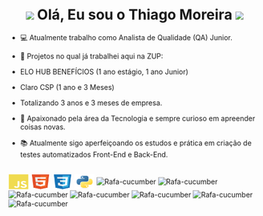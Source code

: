 <!--
**thiagomoreirazup/thiagomoreirazup** is a ✨ _special_ ✨ repository because its `README.md` (this file) appears on your GitHub profile.

Here are some ideas to get you started:
### Hi there 👋
- 🔭 I’m currently working on ...
- 🌱 I’m currently learning ...
- 👯 I’m looking to collaborate on ...
- 🤔 I’m looking for help with ...
- 💬 Ask me about ...
- 📫 How to reach me: ...
- 😄 Pronouns: ...
- ⚡ Fun fact: ...
-->


<h1 align="center">
<img src="https://media.giphy.com/media/hvRJCLFzcasrR4ia7z/giphy.gif" width="28">
  Olá, Eu sou o Thiago Moreira  <img src="https://media.giphy.com/media/12oufCB0MyZ1Go/giphy.gif">
  </h1>

- 💻 Atualmente trabalho como Analista de Qualidade (QA) Junior.
- 💼 Projetos no qual já trabalhei aqui na ZUP:

- ELO HUB BENEFÍCIOS (1 ano estágio, 1 ano Junior)

- Claro CSP (1 ano e 3 Meses)

- Totalizando 3 anos e 3 meses de empresa.
- 🚀 Apaixonado pela área da Tecnologia e sempre curioso em apreender coisas novas.
- 📚 Atualmente sigo aperfeiçoando os estudos e prática em criação de testes automatizados Front-End e Back-End.
<!--- 📫 Contate-me no email: thiago.moreiras@hotmail.com-->
<!--https://media.giphy.com/media/128Ygie2wLdH5m/giphy.gif-->
<!--<img align="left"  width="47%"  src="https://github-readme-stats.vercel.app/api?username=Thiago142&show_icons=true&theme=radical">

<img align="left" width="47%" src="https://github-readme-stats.vercel.app/api/top-langs/?username=Thiago142&layout=compact">
-->

<!-- essoal que veio atrás do **Github Stats:** a API provavelmente saiu do ar nesse período,
mas você pode adicionar a sua própria, seguindo esse [tutorial](https://github.com/anuraghazra/github-readme-stats/blob/master/readme.md#deploy-on-your-own-vercel-instance)
-->

  <div style="display: inline_block"><br>
  <img align="center" alt="Rafa-Js" height="30" width="40" src="https://raw.githubusercontent.com/devicons/devicon/master/icons/javascript/javascript-plain.svg"> 
  <img align="center" alt="Rafa-HTML" height="30" width="40" src="https://raw.githubusercontent.com/devicons/devicon/master/icons/html5/html5-original.svg">
  <img align="center" alt="Rafa-CSS" height="30" width="40" src="https://raw.githubusercontent.com/devicons/devicon/master/icons/css3/css3-original.svg">
  <img align="center" alt="Rafa-Python" height="30" width="40" src="https://raw.githubusercontent.com/devicons/devicon/master/icons/python/python-original.svg">
  <img align="center" alt="Rafa-cucumber" height="70" width="70" src="https://cdn.jsdelivr.net/gh/devicons/devicon/icons/cucumber/cucumber-plain-wordmark.svg">
  <img align="center" alt="Rafa-cucumber" height="45" width="45" src="https://cdn.jsdelivr.net/gh/devicons/devicon/icons/postgresql/postgresql-original-wordmark.svg" />
  <img align="center" alt="Rafa-cucumber" height="45" width="45" src="https://cdn.jsdelivr.net/gh/devicons/devicon/icons/selenium/selenium-original.svg" >
  <img align="center" alt="Rafa-cucumber" height="45" width="45" src="https://cdn.jsdelivr.net/gh/devicons/devicon/icons/haskell/haskell-original.svg" >   
  <img align="center" alt="Rafa-cucumber" height="45" width="45" src="https://cdn.jsdelivr.net/gh/devicons/devicon/icons/kubernetes/kubernetes-plain-wordmark.svg" >
  <img align="center" alt="Rafa-cucumber" height="45" width="45" src="https://cdn.jsdelivr.net/gh/devicons/devicon/icons/npm/npm-original-wordmark.svg"> 
  <img align="center" alt="Rafa-cucumber" height="45" width="45" src="https://cdn.jsdelivr.net/gh/devicons/devicon/icons/php/php-original.svg" >      
       
                               
<!--           
 </div>
  
  ##
 
<div> 
 <!-- <a href="https://www.youtube.com/channel/UC_-uuuZbY0AAt9CViNzvc-Q" target="_blank"><img src="https://img.shields.io/badge/YouTube-FF0000?style=for-the-badge&logo=youtube&logoColor=white" target="_blank"></a>
  <a href="https://instagram.com/rafaballerini" target="_blank"><img src="https://img.shields.io/badge/-Instagram-%23E4405F?style=for-the-badge&logo=instagram&logoColor=white" target="_blank"></a>
 	<a href="https://www.twitch.tv/rafaballerinii" target="_blank"><img src="https://img.shields.io/badge/Twitch-9146FF?style=for-the-badge&logo=twitch&logoColor=white" target="_blank"></a>
  <a href="https://discord.gg/wagxzStdcR" target="_blank"><img src="https://img.shields.io/badge/Discord-7289DA?style=for-the-badge&logo=discord&logoColor=white" target="_blank"></a> 
  <a href = "mailto:contatorafaballerini@gmail.com"><img src="https://img.shields.io/badge/-Gmail-%23333?style=for-the-badge&logo=gmail&logoColor=white" target="_blank"></a>
  -->
 <!-- <a href="https://www.linkedin.com/in/thiago-ant%C3%B4nio-moreira-04a0b5160" target="_blank"><img src="https://img.shields.io/badge/-LinkedIn-%230077B5?style=for-the-badge&logo=linkedin&logoColor=white" target="_blank"></a> 
  
</div>
-->
